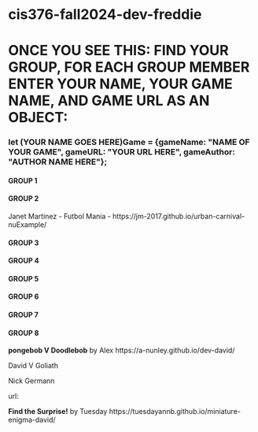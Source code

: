 # cis376-fall2024-dev-freddie


<h1> <strong> ONCE YOU SEE THIS: </strong>
FIND YOUR GROUP, <STRONG> FOR EACH GROUP MEMBER </STRONG> ENTER YOUR NAME, YOUR GAME NAME, AND GAME URL <strong> AS AN OBJECT: </strong> </h1>

<h3> let <strong>(YOUR NAME GOES HERE)</STRONG>Game = {gameName: "NAME OF YOUR GAME", gameURL: "YOUR URL HERE", gameAuthor: "AUTHOR NAME HERE"}; </h3>
<H4> GROUP 1 </H4>


<H4> GROUP 2 </H4>
<p> Janet Martinez - Futbol Mania - https://jm-2017.github.io/urban-carnival-nuExample/ </p>



<H4> GROUP 3 </H4>


<H4> GROUP 4 </H4>


<H4> GROUP 5 </H4>


<H4> GROUP 6 </H4>


<H4> GROUP 7 </H4>


<H4> GROUP 8 </H4>
<p><b>pongebob V Doodlebob</b> by Alex https://a-nunley.github.io/dev-david/</p>
<p>David V Goliath</p>
<p>Nick Germann</p>
<p>url: </p>
<p><b>Find the Surprise!</b> by Tuesday https://tuesdayannb.github.io/miniature-enigma-david/</p>
